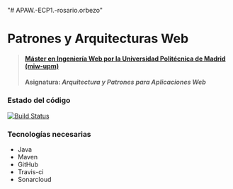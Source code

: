 "# APAW.-ECP1.-rosario.orbezo" 
# Patrones y Arquitecturas Web

> #### [Máster en Ingeniería Web por la Universidad Politécnica de Madrid (miw-upm)](http://miw.etsisi.upm.es)
> #### Asignatura: *Arquitectura y Patrones para Aplicaciones Web*

### Estado del código

[![Build Status](https://travis-ci.org/miw-upm/APAW-pd.svg?branch=develop)](https://travis-ci.org/miw-upm/APAW-pd)

<!---
![Quality Gate](https://sonarcloud.io/api/project_badges/measure?project=es.upm.miw%3AAPAW-pd&metric=alert_status)
-->

### Tecnologías necesarias
* Java
* Maven
* GitHub
* Travis-ci
* Sonarcloud